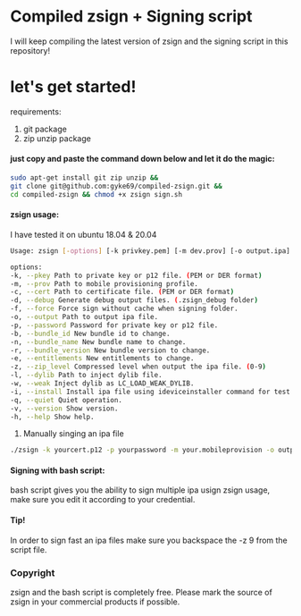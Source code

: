 # Compiled zsign + Signing script
I will keep compiling the latest version of zsign and the signing script in this repository!


# let's get started!
requirements:
1. git package
2. zip unzip package

#### just copy and paste the command down below and let it do the magic:

````sh
sudo apt-get install git zip unzip &&
git clone git@github.com:gyke69/compiled-zsign.git &&
cd compiled-zsign && chmod +x zsign sign.sh
````
#### zsign usage:
I have tested it on ubuntu 18.04 & 20.04

```bash
Usage: zsign [-options] [-k privkey.pem] [-m dev.prov] [-o output.ipa] file|folder

options:
-k, --pkey Path to private key or p12 file. (PEM or DER format)
-m, --prov Path to mobile provisioning profile.
-c, --cert Path to certificate file. (PEM or DER format)
-d, --debug Generate debug output files. (.zsign_debug folder)
-f, --force Force sign without cache when signing folder.
-o, --output Path to output ipa file.
-p, --password Password for private key or p12 file.
-b, --bundle_id New bundle id to change.
-n, --bundle_name New bundle name to change.
-r, --bundle_version New bundle version to change.
-e, --entitlements New entitlements to change.
-z, --zip_level Compressed level when output the ipa file. (0-9)
-l, --dylib Path to inject dylib file.
-w, --weak Inject dylib as LC_LOAD_WEAK_DYLIB.
-i, --install Install ipa file using ideviceinstaller command for test.
-q, --quiet Quiet operation.
-v, --version Show version.
-h, --help Show help.
```

1. Manually singing an ipa file
```bash
./zsign -k yourcert.p12 -p yourpassword -m your.mobileprovision -o outputfolder/output.ipa -b 'com.your.bundle.ID' -n 'yourbundlname' youripafile.ipa
```

#### Signing with bash script:
bash script gives you the ability to sign multiple ipa usign zsign usage, make sure you edit it according to your credential.
#### Tip!
In order to sign fast an ipa files make sure you backspace the -z 9 from the script file.


### Copyright
zsign and the bash script is completely free. Please mark the source of zsign in your commercial products if possible.
